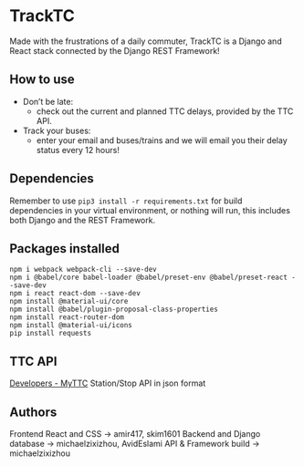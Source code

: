 # TrackTC
Made with the frustrations of a daily commuter, TrackTC is a Django and React stack connected by the Django REST Framework! 

## How to use
* Don’t be late:
	* check out the current and planned TTC delays, provided by the TTC API.
* Track your buses:
	* enter your email and buses/trains and we will email you their delay status every 12 hours!

## Dependencies
Remember to use `pip3 install -r requirements.txt` for build dependencies in your virtual environment, or nothing will run, this includes both Django and the REST Framework.

## Packages installed
```
npm i webpack webpack-cli --save-dev
npm i @babel/core babel-loader @babel/preset-env @babel/preset-react --save-dev
npm i react react-dom --save-dev
npm install @material-ui/core
npm install @babel/plugin-proposal-class-properties
npm install react-router-dom
npm install @material-ui/icons
pip install requests
```

##  TTC API
[Developers - MyTTC](https://myttc.ca/developers) Station/Stop API in json format

## Authors
Frontend React and CSS -> amir417, skim1601
Backend and Django database  -> michaelzixizhou, AvidEslami
API & Framework build -> michaelzixizhou


